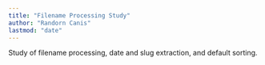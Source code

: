 ```yaml
---
title: "Filename Processing Study"
author: "Randorn Canis"
lastmod: "date"
---
```


Study of filename processing, date and slug extraction, and default sorting.
